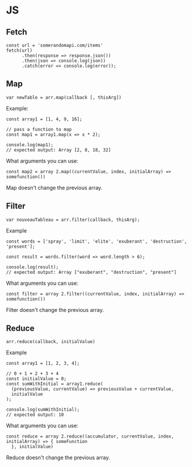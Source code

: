 # JS

## Fetch

```
const url = 'somerandomapi.com/items'
fetch(url)
      .then(response => response.json())
      .then(json => console.log(json))
      .catch(error => console.log(error));
```

## Map

```
var newTable = arr.map(callback [, thisArg])
```

Example:
```
const array1 = [1, 4, 9, 16];

// pass a function to map
const map1 = array1.map(x => x * 2);

console.log(map1);
// expected output: Array [2, 8, 18, 32]
```
What arguments you can use:
```
const map2 = array 2.map((currentValue, index, initialArray) => somefunction())
```
Map doesn't change the previous array.

## Filter

```
var nouveauTableau = arr.filter(callback, thisArg);
```

Example
```
const words = ['spray', 'limit', 'elite', 'exuberant', 'destruction', 'present'];

const result = words.filter(word => word.length > 6);

console.log(result);
// expected output: Array ["exuberant", "destruction", "present"]

```

What arguments you can use:
```
const filter = array 2.filter((currentValue, index, initialArray) => somefunction())
```
Filter doesn't change the previous array.

## Reduce

```
arr.reduce(callback, initialValue)
```

Example
```
const array1 = [1, 2, 3, 4];

// 0 + 1 + 2 + 3 + 4
const initialValue = 0;
const sumWithInitial = array1.reduce(
  (previousValue, currentValue) => previousValue + currentValue,
  initialValue
);

console.log(sumWithInitial);
// expected output: 10

```

What arguments you can use:
```
const reduce = array 2.reduce((accumulator, currentValue, index, initialArray) => { someFunction
  }, initialValue)
```
Reduce doesn't change the previous array.